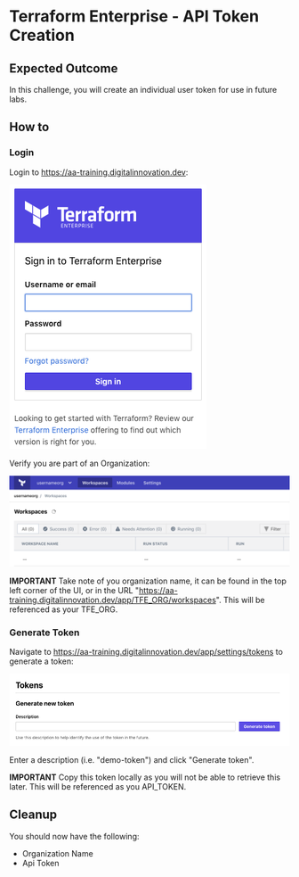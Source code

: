 # Terraform Enterprise - API Token Creation

## Expected Outcome

In this challenge, you will create an individual user token for use in future labs.

## How to

### Login

Login to <https://aa-training.digitalinnovation.dev>:

![](img/tfe-login.png)

Verify you are part of an Organization:

![](img/tfe-organization.png)

**IMPORTANT** Take note of you organization name, it can be found in the top left corner of the UI, or in the URL "https://aa-training.digitalinnovation.dev/app/TFE_ORG/workspaces". This will be referenced as your TFE_ORG.

### Generate Token

Navigate to <https://aa-training.digitalinnovation.dev/app/settings/tokens> to generate a token:

![](img/tfe-token-gen.png)

Enter a description (i.e. "demo-token") and click "Generate token".

**IMPORTANT** Copy this token locally as you will not be able to retrieve this later. This will be referenced as you API_TOKEN.

## Cleanup

You should now have the following:

* Organization Name
* Api Token
